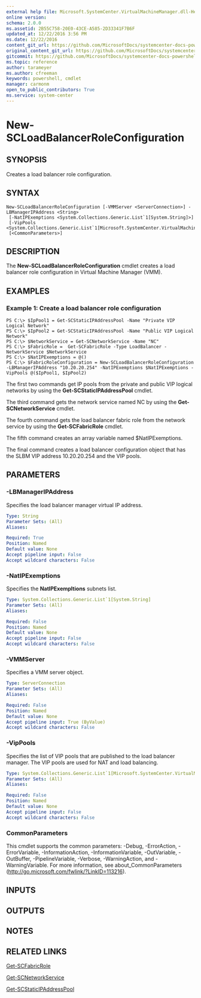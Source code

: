 ```yaml
---
external help file: Microsoft.SystemCenter.VirtualMachineManager.dll-Help.xml
online version: 
schema: 2.0.0
ms.assetid: 2B55C758-20E0-43CE-A585-2D33341F7B6F
updated_at: 12/22/2016 3:56 PM
ms.date: 12/22/2016
content_git_url: https://github.com/MicrosoftDocs/systemcenter-docs-powershell/blob/master/systemcenter-cmdlets/SystemCenter2016/VirtualMachineManager/vlatest/New-SCLoadBalancerRoleConfiguration.md
original_content_git_url: https://github.com/MicrosoftDocs/systemcenter-docs-powershell/blob/master/systemcenter-cmdlets/SystemCenter2016/VirtualMachineManager/vlatest/New-SCLoadBalancerRoleConfiguration.md
gitcommit: https://github.com/MicrosoftDocs/systemcenter-docs-powershell/blob/96e5647587661652225fbdd2c797cd4d59d542bc/systemcenter-cmdlets/SystemCenter2016/VirtualMachineManager/vlatest/New-SCLoadBalancerRoleConfiguration.md
ms.topic: reference
author: tarameyer
ms.author: cfreeman
keywords: powershell, cmdlet
manager: carmonm
open_to_public_contributors: True
ms.service: system-center
---
```


# New-SCLoadBalancerRoleConfiguration

## SYNOPSIS
Creates a load balancer role configuration.

## SYNTAX

```
New-SCLoadBalancerRoleConfiguration [-VMMServer <ServerConnection>] -LBManagerIPAddress <String>
 [-NatIPExemptions <System.Collections.Generic.List`1[System.String]>]
 [-VipPools <System.Collections.Generic.List`1[Microsoft.SystemCenter.VirtualMachineManager.StaticIPAddressPool]>]
 [<CommonParameters>]
```

## DESCRIPTION
The **New-SCLoadBalancerRoleConfiguration** cmdlet creates a load balancer role configuration in Virtual Machine Manager (VMM).

## EXAMPLES

### Example 1: Create a load balancer role configuration
```
PS C:\> $IpPool1 = Get-SCStaticIPAddressPool -Name "Private VIP Logical Network"
PS C:\> $IpPool2 = Get-SCStaticIPAddressPool -Name "Public VIP Logical Network"
PS C:\> $NetworkService = Get-SCNetworkService -Name "NC"
PS C:\> $FabricRole =  Get-SCFabricRole -Type LoadBalancer -NetworkService $NetworkService 
PS C:\> $NatIPExemptions = @() 
PS C:\> $FabricRoleConfiguration = New-SCLoadBalancerRoleConfiguration -LBManagerIPAddress "10.20.20.254" -NatIPExemptions $NatIPExemptions -VipPools @($IpPool1, $IpPool2)
```

The first two commands get IP pools from the private and public VIP logical networks by using the **Get-SCStaticIPAddressPool** cmdlet.

The third command gets the network service named NC by using the **Get-SCNetworkService** cmdlet.

The fourth command gets the load balancer fabric role from the network service by using the **Get-SCFabricRole** cmdlet.

The fifth command creates an array variable named $NatIPExemptions.

The final command creates a load balancer configuration object that has the SLBM VIP address 10.20.20.254 and the VIP pools.

## PARAMETERS

### -LBManagerIPAddress
Specifies the load balancer manager virtual IP address.

```yaml
Type: String
Parameter Sets: (All)
Aliases: 

Required: True
Position: Named
Default value: None
Accept pipeline input: False
Accept wildcard characters: False
```

### -NatIPExemptions
Specifies the **NatIPExempltions** subnets list.

```yaml
Type: System.Collections.Generic.List`1[System.String]
Parameter Sets: (All)
Aliases: 

Required: False
Position: Named
Default value: None
Accept pipeline input: False
Accept wildcard characters: False
```

### -VMMServer
Specifies a VMM server object.

```yaml
Type: ServerConnection
Parameter Sets: (All)
Aliases: 

Required: False
Position: Named
Default value: None
Accept pipeline input: True (ByValue)
Accept wildcard characters: False
```

### -VipPools
Specifies the list of VIP pools that are published to the load balancer manager.
The VIP pools are used for NAT and load balancing.

```yaml
Type: System.Collections.Generic.List`1[Microsoft.SystemCenter.VirtualMachineManager.StaticIPAddressPool]
Parameter Sets: (All)
Aliases: 

Required: False
Position: Named
Default value: None
Accept pipeline input: False
Accept wildcard characters: False
```

### CommonParameters
This cmdlet supports the common parameters: -Debug, -ErrorAction, -ErrorVariable, -InformationAction, -InformationVariable, -OutVariable, -OutBuffer, -PipelineVariable, -Verbose, -WarningAction, and -WarningVariable. For more information, see about_CommonParameters (http://go.microsoft.com/fwlink/?LinkID=113216).

## INPUTS

## OUTPUTS

## NOTES

## RELATED LINKS

[Get-SCFabricRole](xref:SystemCenter2016/VirtualMachineManager/vlatest/Get-SCFabricRole.md)

[Get-SCNetworkService](xref:SystemCenter2016/VirtualMachineManager/vlatest/Get-SCNetworkService.md)

[Get-SCStaticIPAddressPool](xref:SystemCenter2016/VirtualMachineManager/vlatest/Get-SCStaticIPAddressPool.md)

